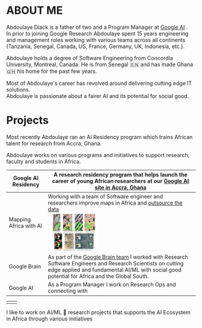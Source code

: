 # ABOUT ME

Abdoulaye Diack is a father of two and a Program Manager at [Google AI](https://ai.google/) .  
In prior to joining Google Research Abdoulaye spent 15 years engineering and management roles working with various teams across all continents (Tanzania, Senegal, Canada, US, France, Germany, UK, Indonesia, etc.). 

Abdoulaye holds a degree of Software Engineering from Concordia University, Montreal, Canada. He is from Senegal :senegal: and has made Ghana :ghana: his home for the past few years. 


Most of Abdoulaye's career has revolved around delivering cutting edge IT solutions.  
Abdoulaye is passionate about a fairer AI and its potential for social good.


# Projects

Most recently Abdoulaye ran an AI Residency program which trains African talent for research from Accra, Ghana. 

Abdoulaye works on various programs and initiatives to support research, faculty and students in Africa.

| Google AI Residency |A research residency program that helps launch the career of young African researchers at our [Google AI site in Accra, Ghana ](https://research.google/locations/accra/) |
|--|--|
| Mapping Africa with AI |Working with a team of Software engineer and researchers improve maps in Africa and [outsource the data](https://sites.research.google/open-buildings/)<br><img src="/mmeka_paper_shot.jpg" width="130" height="102" /> |
|Google Brain | As part of the [Google Brain team](https://research.google/teams/brain/) I worked with Research Software Engineers and Research Scientists on cutting edge applied and fundamental AI/ML with social good potential for Africa and the Global South. |
|Google AI| As a Program Manager I work on Research Ops and connecting with 

|  |  |
|--|--|
|  |  |

I like to work on AI/ML 🤖 research projects that supports the AI Ecosystem in Africa through various initiatives

